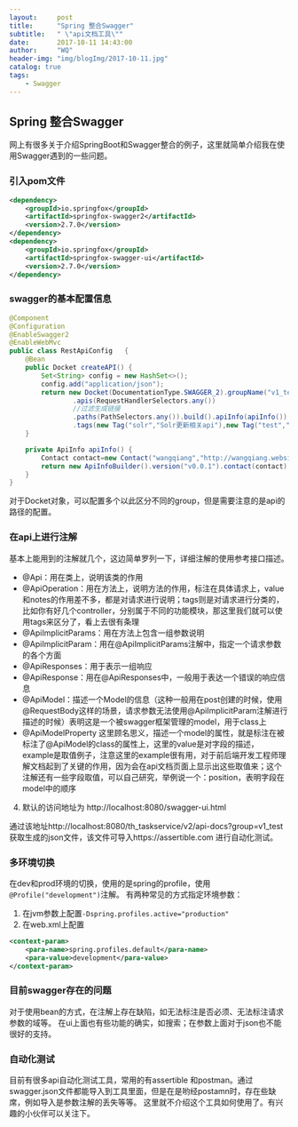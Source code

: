 ```yaml
---
layout:     post
title:      "Spring 整合Swagger"
subtitle:   " \"api文档工具\""
date:       2017-10-11 14:43:00
author:     "WQ"
header-img: "img/blogImg/2017-10-11.jpg"
catalog: true
tags:
    - Swagger
---
```


## Spring 整合Swagger

网上有很多关于介绍SpringBoot和Swagger整合的例子，这里就简单介绍我在使用Swagger遇到的一些问题。

### 引入pom文件

```xml
<dependency>
    <groupId>io.springfox</groupId>
    <artifactId>springfox-swagger2</artifactId>
    <version>2.7.0</version>
</dependency>
<dependency>
    <groupId>io.springfox</groupId>
    <artifactId>springfox-swagger-ui</artifactId>
    <version>2.7.0</version>
</dependency>
```

### swagger的基本配置信息

```java
@Component
@Configuration
@EnableSwagger2
@EnableWebMvc
public class RestApiConfig   {
    @Bean
    public Docket createAPI() {
        Set<String> config = new HashSet<>();
        config.add("application/json");
        return new Docket(DocumentationType.SWAGGER_2).groupName("v1_test").forCodeGeneration(true).select()
                .apis(RequestHandlerSelectors.any())
                //过滤生成链接
                .paths(PathSelectors.any()).build().apiInfo(apiInfo()).produces(config).consumes(config)
                .tags(new Tag("solr","Solr更新相关api"),new Tag("test","测试节点");
    }

    private ApiInfo apiInfo() {
        Contact contact=new Contact("wangqiang","http://wangqiang.website","736445126@qq.com");
        return new ApiInfoBuilder().version("v0.0.1").contact(contact).title("th_taskservice后台接口文档").build();
    }
}

```

对于Docket对象，可以配置多个以此区分不同的group，但是需要注意的是api的路径的配置。

### 在api上进行注解

基本上能用到的注解就几个，这边简单罗列一下，详细注解的使用参考接口描述。

* @Api：用在类上，说明该类的作用
* @ApiOperation：用在方法上，说明方法的作用，标注在具体请求上，value和notes的作用差不多，都是对请求进行说明；tags则是对请求进行分类的，比如你有好几个controller，分别属于不同的功能模块，那这里我们就可以使用tags来区分了，看上去很有条理
* @ApiImplicitParams：用在方法上包含一组参数说明
* @ApiImplicitParam：用在@ApiImplicitParams注解中，指定一个请求参数的各个方面
* @ApiResponses：用于表示一组响应
* @ApiResponse：用在@ApiResponses中，一般用于表达一个错误的响应信息
* @ApiModel：描述一个Model的信息（这种一般用在post创建的时候，使用@RequestBody这样的场景，请求参数无法使用@ApiImplicitParam注解进行描述的时候）表明这是一个被swagger框架管理的model，用于class上
* @ApiModelProperty 这里顾名思义，描述一个model的属性，就是标注在被标注了@ApiModel的class的属性上，这里的value是对字段的描述，example是取值例子，注意这里的example很有用，对于前后端开发工程师理解文档起到了关键的作用，因为会在api文档页面上显示出这些取值来；这个注解还有一些字段取值，可以自己研究，举例说一个：position，表明字段在model中的顺序

4. 默认的访问地址为 http://localhost:8080/swagger-ui.html

通过该地址http://localhost:8080/th_taskservice/v2/api-docs?group=v1_test 获取生成的json文件，该文件可导入https://assertible.com 进行自动化测试。

### 多环境切换

在dev和prod环境的切换，使用的是spring的profile，使用`@Profile("development")`注解。
有两种常见的方式指定环境参数：

1. 在jvm参数上配置`-Dspring.profiles.active="production"`
2. 在web.xml上配置

```xml
<context-param>
    <para-name>spring.profiles.default</para-name>
    <para-value>development</para-value>
</context-param>
```

### 目前swagger存在的问题

对于使用bean的方式，在注解上存在缺陷，如无法标注是否必须、无法标注请求参数的域等。
在ui上面也有些功能的确实，如搜索；在参数上面对于json也不能很好的支持。

### 自动化测试

目前有很多api自动化测试工具，常用的有assertible 和postman。通过swagger.json文件都能导入到工具里面，但是在是哟经postamn时，存在些缺席，例如导入是参数注解的丢失等等。
这里就不介绍这个工具如何使用了。有兴趣的小伙伴可以关注下。